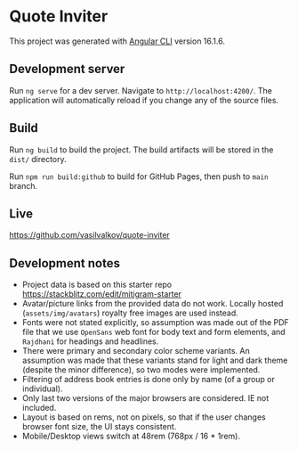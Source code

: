 # Quote Inviter

This project was generated with [Angular CLI](https://github.com/angular/angular-cli) version 16.1.6.

## Development server

Run `ng serve` for a dev server. Navigate to `http://localhost:4200/`. The application will automatically reload if you change any of the source files.

## Build

Run `ng build` to build the project. The build artifacts will be stored in the `dist/` directory.

Run `npm run build:github` to build for GitHub Pages, then push to `main` branch.

## Live

https://github.com/vasilvalkov/quote-inviter

## Development notes

* Project data is based on this starter repo https://stackblitz.com/edit/mitigram-starter
* Avatar/picture links from the provided data do not work. Locally hosted (`assets/img/avatars`) royalty free images are used instead.
* Fonts were not stated explicitly, so assumption was made out of the PDF file that we use `OpenSans` web font for body text and form elements, and `Rajdhani` for headings and headlines.
* There were primary and secondary color scheme variants. An assumption was made that these variants stand for light and dark theme (despite the minor difference), so two modes were implemented.
* Filtering of address book entries is done only by name (of a group or individual).
* Only last two versions of the major browsers are considered. IE not included.
* Layout is based on rems, not on pixels, so that if the user changes browser font size, the UI stays consistent.
* Mobile/Desktop views switch at 48rem (768px / 16 * 1rem).